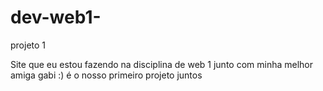 # dev-web1-
projeto 1




Site que eu estou fazendo na disciplina de web 1 junto com minha melhor amiga gabi :)
é o nosso primeiro projeto juntos
